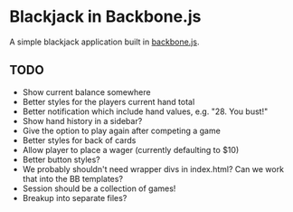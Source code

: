 # Blackjack in Backbone.js

A simple blackjack application built in [backbone.js](http://backbonejs.org).

## TODO
* Show current balance somewhere
* Better styles for the players current hand total
* Better notification which include hand values, e.g. "28. You bust!"
* Show hand history in a sidebar?
* Give the option to play again after competing a game
* Better styles for back of cards
* Allow player to place a wager (currently defaulting to $10)
* Better button styles?
* We probably shouldn't need wrapper divs in index.html? Can we work that into the BB templates?
* Session should be a collection of games!
* Breakup into separate files?

